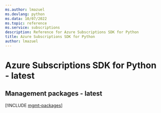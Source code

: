 ```yaml
---
ms.author: lmazuel
ms.devlang: python
ms.data: 10/07/2022
ms.topic: reference
ms.service: subscriptions
description: Reference for Azure Subscriptions SDK for Python
title: Azure Subscriptions SDK for Python
author: lmazuel
---
```

# Azure Subscriptions SDK for Python - latest

## Management packages - latest
[!INCLUDE [mgmt-packages](subscriptions-mgmt-index.md)]